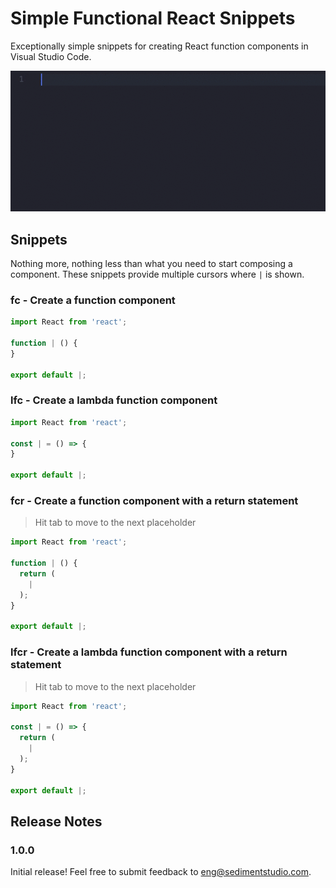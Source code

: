 # Simple Functional React Snippets

Exceptionally simple snippets for creating React function components in Visual Studio Code.

![Demo](images/demo.gif)

## Snippets

Nothing more, nothing less than what you need to start composing a component. These snippets provide multiple cursors where `|` is shown.

### fc - Create a function component

```javascript
import React from 'react';

function | () {
}

export default |;
```

### lfc - Create a lambda function component

```javascript
import React from 'react';

const | = () => {
}

export default |;
```

### fcr - Create a function component with a return statement

> Hit tab to move to the next placeholder

```javascript
import React from 'react';

function | () {
  return (
    |
  );
}

export default |;
```

### lfcr - Create a lambda function component with a return statement

> Hit tab to move to the next placeholder

```javascript
import React from 'react';

const | = () => {
  return (
    |
  );
}

export default |;
```

## Release Notes

### 1.0.0

Initial release! Feel free to submit feedback to [eng@sedimentstudio.com](eng@sedimentstudio.com).
